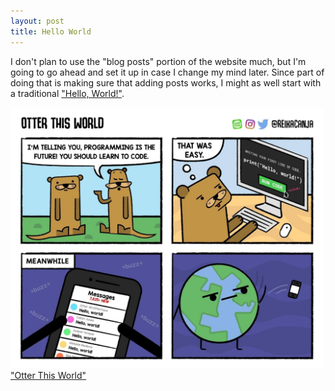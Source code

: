 ```yaml
---
layout: post
title: Hello World
---
```


I don't plan to use the "blog posts" portion of the website much, but I'm going to go ahead and set it up in case I change my mind later. Since part of doing that is making sure that adding posts works, I might as well start with a traditional <a href="https://en.wikipedia.org/wiki/%22Hello,_World!%22_program" target="_blank">"Hello, World!"</a>.

<img src="hello-world.jpg" width="500px">
<a href="https://www.webtoons.com/en/challenge/otter-this-world/ep-1-hello-world/viewer?title_no=74462&episode_no=1&webtoonType=CHALLENGE&fbclid=IwAR2lpOfvDixV6WVPDc1yAW-skvspfaqRpinfK0AeIwOAdxNpXG3ComyAGXY" target="_blank">"Otter This World"</a>

